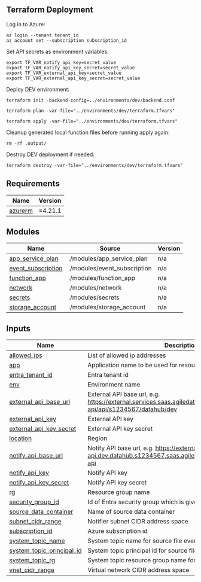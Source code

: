 <!-- BEGIN_TF_DOCS -->


## Terraform Deployment

Log in to Azure:
```
az login --tenant tenant_id
az account set --subscription subscription_id
```

Set API secrets as environment variables:
```
export TF_VAR_notify_api_key=secret_value
export TF_VAR_notify_api_key_secret=secret_value
export TF_VAR_external_api_key=secret_value
export TF_VAR_external_api_key_secret=secret_value
```

Deploy DEV environment:
```
terraform init -backend-config=../environments/dev/backend.conf

terraform plan -var-file="../environments/dev/terraform.tfvars"

terraform apply -var-file="../environments/dev/terraform.tfvars"
```

Cleanup generated local function files before running apply again:
```
rm -rf .output/
```

Destroy DEV deployment if needed:
```
terraform destroy -var-file="../environments/dev/terraform.tfvars"
```

## Requirements

| Name | Version |
|------|---------|
| <a name="requirement_azurerm"></a> [azurerm](#requirement\_azurerm) | =4.21.1 |

## Modules

| Name | Source | Version |
|------|--------|---------|
| <a name="module_app_service_plan"></a> [app\_service\_plan](#module\_app\_service\_plan) | ./modules/app_service_plan | n/a |
| <a name="module_event_subscription"></a> [event\_subscription](#module\_event\_subscription) | ./modules/event_subscription | n/a |
| <a name="module_function_app"></a> [function\_app](#module\_function\_app) | ./modules/function_app | n/a |
| <a name="module_network"></a> [network](#module\_network) | ./modules/network | n/a |
| <a name="module_secrets"></a> [secrets](#module\_secrets) | ./modules/secrets | n/a |
| <a name="module_storage_account"></a> [storage\_account](#module\_storage\_account) | ./modules/storage_account | n/a |

## Inputs

| Name | Description | Type | Default | Required |
|------|-------------|------|---------|:--------:|
| <a name="input_allowed_ips"></a> [allowed\_ips](#input\_allowed\_ips) | List of allowed ip addresses | `list` | n/a | yes |
| <a name="input_app"></a> [app](#input\_app) | Application name to be used for resource naming | `string` | n/a | yes |
| <a name="input_entra_tenant_id"></a> [entra\_tenant\_id](#input\_entra\_tenant\_id) | Entra tenant id | `string` | n/a | yes |
| <a name="input_env"></a> [env](#input\_env) | Environment name | `string` | n/a | yes |
| <a name="input_external_api_base_url"></a> [external\_api\_base\_url](#input\_external\_api\_base\_url) | External API base url, e.g. https://external.services.saas.agiledataengine.com/external-api/api/s1234567/datahub/dev | `string` | n/a | yes |
| <a name="input_external_api_key"></a> [external\_api\_key](#input\_external\_api\_key) | External API key | `string` | n/a | yes |
| <a name="input_external_api_key_secret"></a> [external\_api\_key\_secret](#input\_external\_api\_key\_secret) | External API key secret | `string` | n/a | yes |
| <a name="input_location"></a> [location](#input\_location) | Region | `string` | n/a | yes |
| <a name="input_notify_api_base_url"></a> [notify\_api\_base\_url](#input\_notify\_api\_base\_url) | Notify API base url, e.g. https://external-api.dev.datahub.s1234567.saas.agiledataengine.com:443/notify-api | `string` | n/a | yes |
| <a name="input_notify_api_key"></a> [notify\_api\_key](#input\_notify\_api\_key) | Notify API key | `string` | n/a | yes |
| <a name="input_notify_api_key_secret"></a> [notify\_api\_key\_secret](#input\_notify\_api\_key\_secret) | Notify API key secret | `string` | n/a | yes |
| <a name="input_rg"></a> [rg](#input\_rg) | Resource group name | `string` | n/a | yes |
| <a name="input_security_group_id"></a> [security\_group\_id](#input\_security\_group\_id) | Id of Entra security group which is given access to resources | `string` | n/a | yes |
| <a name="input_source_data_container"></a> [source\_data\_container](#input\_source\_data\_container) | Name of source data container | `string` | n/a | yes |
| <a name="input_subnet_cidr_range"></a> [subnet\_cidr\_range](#input\_subnet\_cidr\_range) | Notifier subnet CIDR address space | `string` | n/a | yes |
| <a name="input_subscription_id"></a> [subscription\_id](#input\_subscription\_id) | Azure subscription id | `string` | n/a | yes |
| <a name="input_system_topic_name"></a> [system\_topic\_name](#input\_system\_topic\_name) | System topic name for source file events | `string` | n/a | yes |
| <a name="input_system_topic_principal_id"></a> [system\_topic\_principal\_id](#input\_system\_topic\_principal\_id) | System topic principal id for source file events | `string` | n/a | yes |
| <a name="input_system_topic_rg"></a> [system\_topic\_rg](#input\_system\_topic\_rg) | System topic resource group name for source file events | `string` | n/a | yes |
| <a name="input_vnet_cidr_range"></a> [vnet\_cidr\_range](#input\_vnet\_cidr\_range) | Virtual network CIDR address space | `string` | n/a | yes |

<!-- END_TF_DOCS -->
